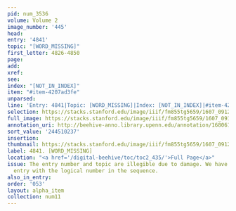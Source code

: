 ```yaml
---
pid: num_3536
volume: Volume 2
image_number: '445'
head:
entry: '4841'
topic: "[WORD_MISSING]"
first_letter: 4826-4850
page:
add:
xref:
see:
index: "[NOT_IN_INDEX]"
item: "#item-4207ad3fe"
unparsed:
line: 'Entry: 4841|Topic: [WORD_MISSING]|Index: [NOT_IN_INDEX]|#item-4207ad3fe'
selection: https://stacks.stanford.edu/image/iiif/fm855tg5659/1607_0912/600,237,2732,187/full/0/default.jpg
full_image: https://stacks.stanford.edu/image/iiif/fm855tg5659/1607_0912/full/full/0/default.jpg
annotation_uri: http://beehive-anno.library.upenn.edu/annotation/1680618395713
sort_value: '244510237'
insertion:
thumbnail: https://stacks.stanford.edu/image/iiif/fm855tg5659/1607_0912/600,237,600,180/250,/0/default.jpg
label: 4841. [WORD_MISSING]
location: "<a href='/digital-beehive/toc/toc2_435/'>Full Page</a>"
issue: The entry number and topic are illegible due to damage. We have labeled this
  entry with the logical number in the sequence.
also_in_entry:
order: '053'
layout: alpha_item
collection: num11
---
```

